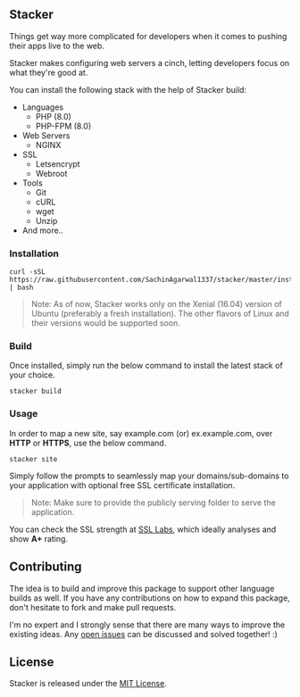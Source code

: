 ## Stacker

Things get way more complicated for developers when it comes to pushing their apps live to the web.

Stacker makes configuring web servers a cinch, letting developers focus on what they're good at.

You can install the following stack with the help of Stacker build:
* Languages
    * PHP (8.0)
    * PHP-FPM (8.0)
* Web Servers
    * NGINX
* SSL
    * Letsencrypt
    * Webroot
* Tools
    * Git
    * cURL
    * wget
    * Unzip
* And more..


### Installation

``` curl
curl -sSL https://raw.githubusercontent.com/SachinAgarwal1337/stacker/master/install.sh | bash
```

> Note: As of now, Stacker works only on the Xenial (16.04) version of Ubuntu (preferably a fresh installation). The other flavors of Linux and their versions would be supported soon.

### Build

Once installed, simply run the below command to install the latest stack of your choice.

```curl
stacker build
```

### Usage

In order to map a new site, say example.com (or) ex.example.com, over **HTTP** or **HTTPS**, use the below command.

```curl
stacker site
```
Simply follow the prompts to seamlessly map your domains/sub-domains to your application with optional free SSL certificate installation.

> Note: Make sure to provide the publicly serving folder to serve the application.

You can check the SSL strength at [SSL Labs](https://www.ssllabs.com/ssltest/), which ideally analyses and show **A+** rating.


## Contributing

The idea is to build and improve this package to support other language builds as well.
If you have any contributions on how to expand this package, don't hesitate to fork and make pull requests.

I'm no expert and I strongly sense that there are many ways to improve the existing ideas.
Any [open issues](https://github.com/santoshbaggam/stacker/issues) can be discussed and solved together! :)


## License

Stacker is released under the [MIT License](https://github.com/SachinAgarwal1337/stacker/blob/master/LICENSE).

